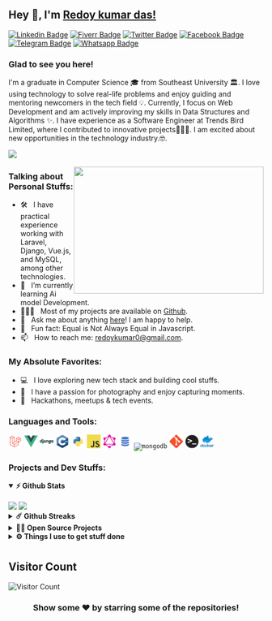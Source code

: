 
## Hey 👋, I'm [Redoy kumar das!](https://github.com/Redoykumar/)

[![Linkedin Badge](https://img.shields.io/badge/-LinkedIn-0e76a8?style=flat-square&logo=Linkedin&logoColor=white)](https://www.linkedin.com/in/redoy-kumar-das/)
[![Fiverr Badge](https://img.shields.io/badge/Fiverr-3b5998?style=flat-square&logo=fiverr&logoColor=white)](https://www.fiverr.com/redoykumar0)
[![Twitter Badge](https://img.shields.io/badge/-Twitter-00acee?style=flat-square&logo=Twitter&logoColor=white)](https://twitter.com/redoy_kumar)
[![Facebook Badge](https://img.shields.io/badge/-Facebook-e4405f?style=flat-square&logo=Facebook&logoColor=white)](https://www.facebook.com/Redoykumar0)
[![Telegram Badge](https://img.shields.io/badge/-Telegram-0088cc?style=flat-square&logo=Telegram&logoColor=white)](https://t.me/Redoykumardas)
[![Whatsapp Badge](https://img.shields.io/badge/-Whatsapp-0088cc?style=flat-square&logo=Whatsapp&logoColor=white)]( https://wa.me/+8801639390229)

### Glad to see you here! &nbsp; [](https://visitor-badge.glitch.me/badge?page_id=iampavangandhi.iampavangandhi&style=flat-square&color=0088cc)

I'm a graduate in Computer Science 🎓 from Southeast University 🏛. I love using technology to solve real-life problems and enjoy guiding and mentoring newcomers in the tech field 💡. Currently, I focus on Web Development and am actively improving my skills in Data Structures and Algorithms ✨. I have experience as a Software Engineer at Trends Bird Limited, where I contributed to innovative projects👨🏻‍💻. I  am excited about new opportunities in the technology industry.🤓.

<!-- Joined Github **5** years ago.

Since then I pushed **2773**+ commits, opened **229**+ issues, submitted **294**+ pull requests, created **20**+ gists and contributed to **20**+ public repositories.

Like My Work? -->

<!-- <a href="https://www.buymeacoffee.com/iampavangandhi" target="_blank"><img src="https://cdn.buymeacoffee.com/buttons/v2/default-yellow.png" alt="Buy Me A Coffee" height="60px" width="217px" ></a> -->

[![](https://gitwar.herokuapp.com/badge?username=iampavangandhi&label=Gitwar%20Profile%20Score&style=for-the-badge&color=0088cc)](https://gitwar.herokuapp.com/)

<img align="right" height="250" width="375" alt="" src="https://raw.githubusercontent.com/iampavangandhi/iampavangandhi/master/gifs/coder.gif" />

### Talking about Personal Stuffs:

- 🛠 &nbsp; I have practical experience working with Laravel, Django, Vue.js, and MySQL, among other technologies.
- 🚀 &nbsp; I’m currently learning Ai model Development.
- 👨🏻‍💻 &nbsp; Most of my projects are available on [Github](https://github.com/Redoykumar).
- 💬 &nbsp; Ask me about anything [here](https://github.com/Redoykumar/Redoykumar/issues/)! I am happy to help.
- 👾 &nbsp; Fun fact: Equal is Not Always Equal in Javascript.
- 📫 &nbsp; How to reach me: redoykumar0@gmail.com.
<!-- - 📝 &nbsp; Checkout my [Resume](https://github.com/iampavangandhi/iampavangandhi/blob/master/resume.pdf). -->

### My Absolute Favorites:

- 💻 &nbsp; I love exploring new tech stack and building cool stuffs.
- 📰 &nbsp; I have a passion for photography and enjoy capturing moments.
- 🍕 &nbsp; Hackathons, meetups & tech events.

### Languages and Tools:
<code><img height="27" src="https://raw.githubusercontent.com/github/explore/80688e429a7d4ef2fca1e82350fe8e3517d3494d/topics/laravel/laravel.png" alt="laravel"></code>
<code><img height="27" src="https://raw.githubusercontent.com/github/explore/80688e429a7d4ef2fca1e82350fe8e3517d3494d/topics/vue/vue.png" alt="vuejs-templates"></code>
<code><img height="27" src="https://raw.githubusercontent.com/github/explore/80688e429a7d4ef2fca1e82350fe8e3517d3494d/topics/django/django.png" alt="react"></code>
<code><img height="27" src="https://raw.githubusercontent.com/github/explore/80688e429a7d4ef2fca1e82350fe8e3517d3494d/topics/cpp/cpp.png" alt="cpp"></code>
<code><img height="27" src="https://raw.githubusercontent.com/github/explore/80688e429a7d4ef2fca1e82350fe8e3517d3494d/topics/python/python.png" alt="python"></code>
<code><img height="27" src="https://raw.githubusercontent.com/github/explore/80688e429a7d4ef2fca1e82350fe8e3517d3494d/topics/javascript/javascript.png" alt="javascript"></code>
<code><img height="27" src="https://raw.githubusercontent.com/github/explore/80688e429a7d4ef2fca1e82350fe8e3517d3494d/topics/graphql/graphql.png" alt="graphql"></code>
<code><img height="27" src="https://raw.githubusercontent.com/github/explore/80688e429a7d4ef2fca1e82350fe8e3517d3494d/topics/sql/sql.png" alt="sql"></code>
<code><img height="27" src="https://encrypted-tbn0.gstatic.com/images?q=tbn%3AANd9GcSTTzPAw-55ssm1Im594xYZ9eRQu2JylrkYLg&usqp=CAU" alt="mongodb"></code>
<code><img height="27" src="https://raw.githubusercontent.com/devicons/devicon/master/icons/git/git-original.svg" alt="git"></code>
<code><img height="27" src="https://raw.githubusercontent.com/github/explore/80688e429a7d4ef2fca1e82350fe8e3517d3494d/topics/terminal/terminal.png" alt="terminal"></code>
<code><img height="27" src="https://raw.githubusercontent.com/github/explore/80688e429a7d4ef2fca1e82350fe8e3517d3494d/topics/docker/docker.png" alt="terminal"></code>

<!--
<code><img height="25" src="https://raw.githubusercontent.com/github/explore/80688e429a7d4ef2fca1e82350fe8e3517d3494d/topics/sass/sass.png" alt="sass"></code>
-->

### Projects and Dev Stuffs:

<details open>	
  <summary><b>⚡ Github Stats</b></summary>

  <br />
  <img height="180em" src="https://github-readme-stats.vercel.app/api?username=Redoykumar&show_icons=true&hide_border=true&&count_private=true&include_all_commits=true" />
  <img height="180em" src="https://github-readme-stats.vercel.app/api/top-langs/?username=Redoykumar&exclude_repo=KNN-Image-Classification&show_icons=true&hide_border=true&layout=compact&langs_count=8"/>
</details>

<details>	
  <summary><b>☄️ Github Streaks</b></summary>

  <br />
  <img height="180em" src="https://github-readme-streak-stats.herokuapp.com/?user=Redoykumar&hide_border=true" />
</details>

<details>
  <summary><b>🧑‍🚀 Open Source Projects</b></summary>

  <br />
  <table>
    <thead align="center">
      <tr border: none;>
        <td><b>💻 Top Projects</b></td>
        <td><b>🌟 Stars</b></td>
        <td><b>🍴 Forks</b></td>
        <td><b>🐛 Issues</b></td>
        <td><b>🔔 Pull Requests</b></td>
        <td><b>👨‍💻 Language</b></td>
      </tr>
    </thead>
    <tbody>
      <tr>
	      <td><a href="https://github.com/Redoykumar/Amikeuna-Demo"><b>💸 Amikeuna</b></a></td>
        <td><img alt="Stars" src="https://img.shields.io/github/stars/Redoykumar/Amikeuna-Demo?style=flat-square&labelColor=343b41"/></td>
        <td><img alt="Forks" src="https://img.shields.io/github/forks/Redoykumar/Amikeuna-Demo?style=flat-square&labelColor=343b41"/></td>
        <td><img alt="Issues" src="https://img.shields.io/github/issues/Redoykumar/Amikeuna-Demo?style=flat-square"/></td>
        <td><img alt="Pull Requests" src="https://img.shields.io/github/issues-pr/Redoykumar/Amikeuna-Demo?style=flat-square"/></td>
        <td><img alt="Language" src="https://img.shields.io/github/languages/top/Redoykumar/Amikeuna-Demo?label=javascript&style=flat-square"/></td>
      </tr>
      <tr>
	      <td><a href="https://github.com/Redoykumar/FingerFlights-Demo"><b>🚀 Finger Flights</b></a></td>
        <td><img alt="Stars" src="https://img.shields.io/github/stars/Redoykumar/FingerFlights-Demo?style=flat-square&labelColor=343b41"/></td>
        <td><img alt="Forks" src="https://img.shields.io/github/forks/Redoykumar/FingerFlights-Demo?style=flat-square&labelColor=343b41"/></td>
        <td><img alt="Issues" src="https://img.shields.io/github/issues/Redoykumar/FingerFlights-Demo?style=flat-square"/></td>
        <td><img alt="Pull Requests" src="https://img.shields.io/github/issues-pr/Redoykumar/FingerFlights-Demo?style=flat-square"/></td>
        <td><img alt="Language" src="https://img.shields.io/github/languages/top/Redoykumar/FingerFlights-Demo?style=flat-square"/></td>
      </tr>
      <tr>
	      <td><a href="https://github.com/Redoykumar/University_management_system"><b>👨🏻‍💻 University Management System</b></a></td>
        <td><img alt="Stars" src="https://img.shields.io/github/stars/Redoykumar/University_management_system?style=flat-square&labelColor=343b41"/></td>
        <td><img alt="Forks" src="https://img.shields.io/github/forks/Redoykumar/University_management_system?style=flat-square&labelColor=343b41"/></td>
        <td><img alt="Issues" src="https://img.shields.io/github/issues/Redoykumar/University_management_system?style=flat-square"/></td>
        <td><img alt="Pull Requests" src="https://img.shields.io/github/issues-pr/Redoykumar/University_management_system?style=flat-square"/></td>
        <td><img alt="Language" src="https://img.shields.io/github/languages/top/Redoykumar/University_management_system?style=flat-square"/></td> 
      </tr>
      <tr>
	      <td><a href="https://github.com/Redoykumar/Airplane-management-system"><b>🤓 Airplane-management-system</b></a></td>
        <td><img alt="Stars" src="https://img.shields.io/github/stars/Redoykumar/Airplane-management-system?style=flat-square&labelColor=343b41"/></td>
        <td><img alt="Forks" src="https://img.shields.io/github/forks/Redoykumar/Airplane-management-system?style=flat-square&labelColor=343b41"/></td>
        <td><img alt="Issues" src="https://img.shields.io/github/issues/Redoykumar/Airplane-management-system?style=flat-square"/></td>
        <td><img alt="Pull Requests" src="https://img.shields.io/github/issues-pr/Redoykumar/Airplane-management-system?style=flat-square"/></td>
        <td><img alt="Language" src="https://img.shields.io/github/languages/top/Redoykumar/Airplane-management-system?style=flat-square"/></td> 
      </tr>
    </tbody>
  </table>
  <br />
</details>
 
<details>	
  <br />
  <summary><b>⚙️ Things I use to get stuff done</b></summary>
  	<ul>
  	    <li><b>OS:</b> Kali Linux 2022.2a</li>
	    <li><b>Laptop: </b> ASUS (Ryzen 5)</li>
  	    <li><b>Browser: </b> Google Chrome</li>
	    <li><b>Terminal: </b> gnome-terminal</li>
	    <li><b>Code Editor:</b> VSCode - The best editor out there.</li>
	    <li><b>To Stay Updated:</b> Dev.to, Medium, Linkedin and Twitter.</li>
	    <br />
	⚛️ Checkout My VSCode Configrations <a href="https://gist.github.com/iampavangandhi/039b1dc5a7cdcb007ab3691814d53130">Here</a>.
	</ul>	
</details>

#
## Visitor Count
![Visitor Count](https://profile-counter.glitch.me/redoykumar/count.svg)
<div align="center">

### Show some ❤️ by starring some of the repositories!

</div>
